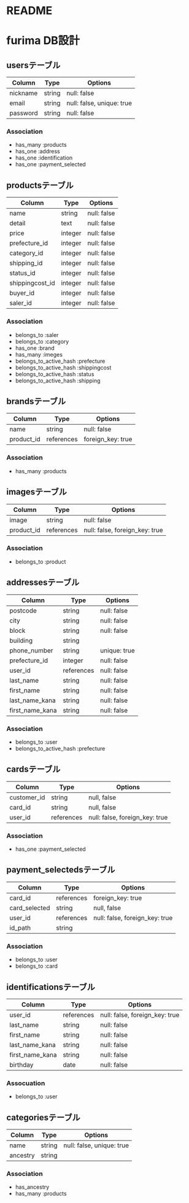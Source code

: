 # README

# furima DB設計

## usersテーブル
|Column         |Type   |Options                  |
|---------------|-------|-------------------------|
|nickname       |string |null: false              |
|email          |string |null: false, unique: true|
|password       |string |null: false              |
### Association
- has_many :products
- has_one :address
- has_one :identification
- has_one :payment_selected

## productsテーブル
|Column          |Type      |Options                       |
|----------------|----------|------------------------------|
|name            |string    |null: false                   |
|detail          |text      |null: false                   |
|price           |integer   |null: false                   |
|prefecture_id   |integer   |null: false                   |
|category_id     |integer   |null: false                   |
|shipping_id     |integer   |null: false                   |
|status_id       |integer   |null: false                   |
|shippingcost_id |integer   |null: false                   |
|buyer_id        |integer   |null: false                   |
|saler_id        |integer   |null: false                   |
### Association
- belongs_to :saler
- belongs_to :category
- has_one :brand
- has_many :imeges
- belongs_to_active_hash :prefecture
- belongs_to_active_hash :shippingcost
- belongs_to_active_hash :status
- belongs_to_active_hash :shipping

## brandsテーブル
|Column |Type      |Options          |
|-------|----------|-----------------|
|name   |string    |null: false      |
|product_id|references|foreign_key: true|
### Association
- has_many :products

## imagesテーブル
|Column       |Type      |Options                       |
|-------------|----------|------------------------------|
|image        |string    |null: false                   |
|product_id   |references|null: false, foreign_key: true|
### Association
- belongs_to :product

## addressesテーブル
|Column       |Type      |Options       |
|---------------|----------|------------|
|postcode       |string    |null: false |
|city           |string    |null: false |
|block          |string    |null: false |
|building       |string    |            |
|phone_number   |string    |unique: true|
|prefecture_id  |integer   |null: false |
|user_id        |references|null: false |
|last_name      |string    |null: false |
|first_name     |string    |null: false |
|last_name_kana |string    |null: false |
|first_name_kana|string    |null: false |
### Association
- belongs_to :user
- belongs_to_active_hash :prefecture

## cardsテーブル
|Column     |Type      |Options                       |
|-----------|----------|------------------------------|
|customer_id|string    |null, false                   |
|card_id    |string    |null, false                   |
|user_id    |references|null: false, foreign_key: true|
### Association
- has_one :payment_selected

## payment_selectedsテーブル
|Column        |Type      |Options                       |
|--------------|----------|------------------------------|
|card_id       |references|foreign_key: true             |
|card_selected |string    |null, false                   |
|user_id       |references|null: false, foreign_key: true|
|id_path       |string    |                              |
### Association
- belongs_to :user
- belongs_to :card

## identificationsテーブル
|Column         |Type      |Options                       |
|---------------|----------|------------------------------|
|user_id        |references|null: false, foreign_key: true|
|last_name      |string    |null: false                   |
|first_name     |string    |null: false                   |
|last_name_kana |string    |null: false                   |
|first_name_kana|string    |null: false                   |
|birthday       |date      |null: false                   |
### Assocuation
- belongs_to :user

## categoriesテーブル
|Column    |Type      |Options                        |
|----------|----------|-------------------------------|
|name      |string    |null: false,       unique: true|
|ancestry  |string    |                               |
### Association
- has_ancestry
- has_many :products
